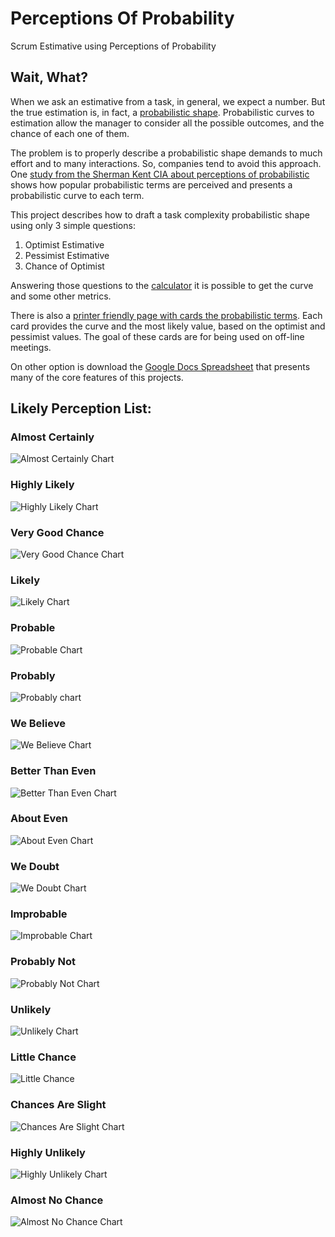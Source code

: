 # Perceptions Of Probability
Scrum Estimative using Perceptions of Probability

## Wait, What?

When we ask an estimative from a task, in general, we expect a number.
But the true estimation is, in fact, a [probabilistic shape](https://youtu.be/p0O1VVqRSK0?t=37m02s).
Probabilistic curves to estimation allow the manager to consider all the possible
outcomes, and the chance of each one of them.

The problem is to properly describe a probabilistic shape demands to much
effort and to many interactions. So, companies tend to avoid this approach.
One [study from the Sherman Kent CIA about perceptions of probabilistic](https://github.com/zonination/perceptions) shows
how popular probabilistic terms are perceived and presents a probabilistic
curve to each term.

This project describes how to draft a task complexity probabilistic shape
using only 3 simple questions:

1. Optimist Estimative
2. Pessimist Estimative
3. Chance of Optimist

Answering those questions to the [calculator](calculator.html) it is possible to get the curve and some other metrics.

There is also a [printer friendly page with cards the probabilistic terms](cards.html).
Each card provides the curve and the most likely value, based on the optimist and pessimist values.
The goal of these cards are for being used on off-line meetings.

On other option is download the [Google Docs Spreadsheet](https://docs.google.com/spreadsheets/d/1DDj2PIKxt8Pk0GD5m7FDDEv93QS1qBK82moUxwcK7mA/edit?usp=sharing)
that presents many of the core features of this projects.

## Likely Perception List:

### Almost Certainly
  ![Almost Certainly Chart](images/17-Almost-Certainly.svg "Almost Certainly")
### Highly Likely
  ![Highly Likely Chart](images/16-Highly-Likely.svg "Highly Likely")
### Very Good Chance
  ![Very Good Chance Chart](images/15-Very-Good-Chance.svg "Very Good Chance")
### Likely
  ![Likely Chart](images/14-Likely.svg "Likely")
### Probable
  ![Probable Chart](images/13-Probable.svg "Probable")
### Probably
  ![Probably chart](images/12-Probably.svg "Probably")
### We Believe	 
  ![We Believe Chart](images/11-We-Believe.svg "We Believe")
### Better Than Even
  ![Better Than Even Chart](images/10-Better-Than-Even.svg "Better Than Even")
### About Even
  ![About Even Chart](images/9-About-Even.svg "About Even")
### We Doubt
  ![We Doubt Chart](images/8-We-Doubt.svg "We Doubt")
### Improbable
  ![Improbable Chart](images/7-Improbable.svg "Improbable")
### Probably Not
  ![Probably Not Chart](images/6-Probably-Not.svg "Probably Not")
### Unlikely
  ![Unlikely Chart](images/5-Unlikely.svg "Unlikely")
### Little Chance
  ![Little Chance](images/4-Little-Chance.svg "Little Chance")
### Chances Are Slight
  ![Chances Are Slight Chart](images/3-Chances-Are-Slight.svg "Chances Are Slight")
### Highly Unlikely
  ![Highly Unlikely Chart](images/2-Highly-Unlikely.svg "Highly Unlikely")
### Almost No Chance
  ![Almost No Chance Chart](images/1-Almost-No-Change.svg "Almost no Chance")
